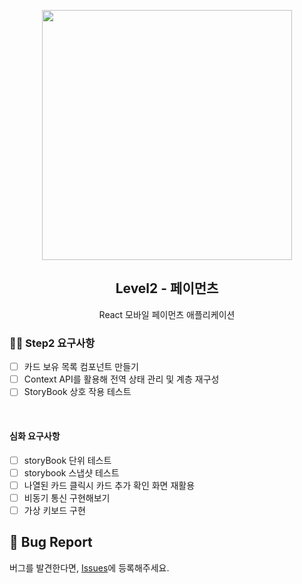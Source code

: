 <p align="middle" >
  <img src="https://techcourse-storage.s3.ap-northeast-2.amazonaws.com/0fefce79602043a9b3281ee1dd8f4be6" width="400">
</p>
<h2 align="middle">Level2 - 페이먼츠</h2>
<p align="middle">React 모바일 페이먼츠 애플리케이션</p>
</p>

### 🎯🎯 Step2 요구사항

- [ ] 카드 보유 목록 컴포넌트 만들기
- [ ] Context API를 활용해 전역 상태 관리 및 계층 재구성
- [ ] StoryBook 상호 작용 테스트

<br />

#### 심화 요구사항

- [ ] storyBook 단위 테스트
- [ ] storybook 스냅샷 테스트
- [ ] 나열된 카드 클릭시 카드 추가 확인 화면 재활용
- [ ] 비동기 통신 구현해보기
- [ ] 가상 키보드 구현

## 🐞 Bug Report

버그를 발견한다면, [Issues](https://github.com/woowacourse/react-payments/issues)에 등록해주세요.
